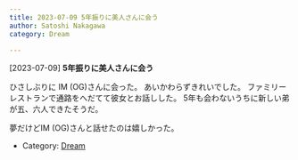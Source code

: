 ```yaml
---
title: 2023-07-09 5年振りに美人さんに会う
author: Satoshi Nakagawa
category: Dream

---
```


[2023-07-09] **5年振りに美人さんに会う** 

 ひさしぶりに IM (OG)さんに会った。
あいかわらずきれいでした。
ファミリーレストランで通路をへだてて彼女とお話しした。
5年も会わないうちに新しい弟が五、六人できたそうだ。

 夢だけどIM (OG)さんと話せたのは嬉しかった。

- Category: [Dream](https://merapano.github.io/categories.html#Dream)

